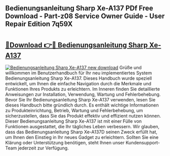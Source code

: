 ## Bedienungsanleitung Sharp Xe-A137 PDf Free Download - Part-z08 Service Owner Guide - User Repair Edition 7q59X

# <h2><a href="http://df3v67j.blite.top/?on=Bedienungsanleitung+Sharp+Xe-A137">🔗Download 👉🔴 Bedienungsanleitung Sharp Xe-A137</a></h2>

[![Bedienungsanleitung Sharp Xe-A137 new download](https://i.imgur.com/lujVjoI.png)](http://df3v67j.blite.top/?on=Bedienungsanleitung+Sharp+Xe-A137)
Grüße und willkommen im Benutzerhandbuch für Ihr neu implementiertes System Bedienungsanleitung Sharp Xe-A137. Dieses Handbuch wurde speziell entwickelt, um Ihnen die einfache Navigation durch die Merkmale und Funktionen Ihres Produkts zu erleichtern. Im Inneren finden Sie detaillierte Anweisungen zur Installation, Verwendung, Wartung und Fehlerbehebung. Bevor Sie Ihr Bedienungsanleitung Sharp Xe-A137 verwenden, lesen Sie dieses Handbuch bitte gründlich durch. Es enthält wichtige Informationen zu Produkteinrichtung, Betrieb, Wartung und Fehlerbehebung, um sicherzustellen, dass Sie das Produkt effektiv und effizient nutzen können. Dieser Bedienungsanleitung Sharp Xe-A137 ist mit einer Fülle von Funktionen ausgestattet, die Ihr tägliches Leben verbessern. Wir glauben, dass das Bedienungsanleitung Sharp Xe-A137D seinen Zweck erfüllt hat, um Ihnen den Einstieg in Ihr neues Gadget zu erleichtern. Sollten Sie eine Klärung oder Unterstützung benötigen, steht Ihnen unser Kundensupport-Team jederzeit zur Verfügung.
